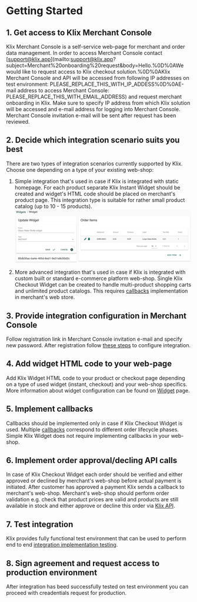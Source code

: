 # Getting Started

## 1. Get access to Klix Merchant Console

Klix Merchant Console is a self-service web-page for merchant and order data management.
In order to access Merchant Console contact [support@klix.app](mailto:support@klix.app?subject=Merchant%20onboarding%20request&body=Hello.%0D%0AWe would like to request access to Klix checkout solution.%0D%0AKlix Merchant Console and API will be accessed from following IP addresses on test environment: PLEASE_REPLACE_THIS_WITH_IP_ADDESS%0D%0AE-mail address to access Merchant Console: PLEASE_REPLACE_THIS_WITH_EMAIL_ADDRESS) and request merchant onboarding in Klix.
Make sure to specify IP address from which Klix solution will be accessed and e-mail address for logging into Merchant Console. Merchant Console invitation e-mail will be sent after request has been reviewed.

## 2. Decide which integration scenario suits you best

There are two types of integration scenarios currently supported by Klix. Choose one depending on a type of your existing web-shop:

1. Simple integration that's used in case if Klix is integrated with static homepage. For each product separate Klix Instant Widget should be created and widget's HTML code should be placed on merchant's product page. This integration type is suitable for rather small product catalog (up to 10 - 15 products).
![Simple integration using instant widget](images/instant_widget.png "Instant widget")

2. More advanced integration that's used in case if Klix is integrated with custom built or standard e-commerce platform web-shop. Single Klix Checkout Widget can be created to handle multi-product shopping carts and unlimited product catalogs. This requires [callbacks](../callbacks/) implementation in merchant's web store.

## 3. Provide integration configuration in Merchant Console

Follow registration link in Merchant Console invitation e-mail and specify new password. After registration follow [these steps](../configuration/) to configure integration.

## 4. Add widget HTML code to your web-page

Add Klix Widget HTML code to your product or checkout page depending on a type of used widget (instant, checkout) and your web-shop specifics. More information about widget configuration can be found on [Widget](../widget/) page.

## 5. Implement callbacks

Callbacks should be implemented only in case if Klix Checkout Widget is used. Multiple [callbacks](../callbacks/) correspond to different order lifecycle phases.
Simple Klix Widget does not require implementing callbacks in your web-shop.

## 6. Implement order approval/decling API calls

In case of Klix Checkout Widget each order should be verified and either approved or declined by merchant's web-shop before actual payment is initiated. After customer has approved a payment Klix sends a callback to merchant's web-shop. Merchant's web-shop should perform order validation e.g. check that product prices are valid and products are still available in stock and either approve or decline this order via [Klix API](../api/).

## 7. Test integration

Klix provides fully functional test environment that can be used to perform end to end [integration implementation testing](../testing-integration/).

## 8. Sign agreement and request access to production environment

After integration has beed successfully tested on test environment you can proceed with creadentials request for production.
